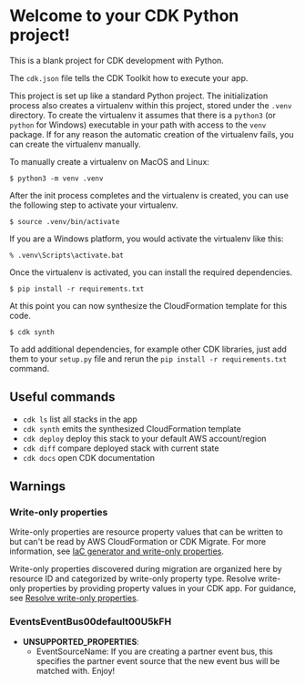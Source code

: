 
# Welcome to your CDK Python project!

This is a blank project for CDK development with Python.

The `cdk.json` file tells the CDK Toolkit how to execute your app.

This project is set up like a standard Python project.  The initialization
process also creates a virtualenv within this project, stored under the `.venv`
directory.  To create the virtualenv it assumes that there is a `python3`
(or `python` for Windows) executable in your path with access to the `venv`
package. If for any reason the automatic creation of the virtualenv fails,
you can create the virtualenv manually.

To manually create a virtualenv on MacOS and Linux:

```
$ python3 -m venv .venv
```

After the init process completes and the virtualenv is created, you can use the following
step to activate your virtualenv.

```
$ source .venv/bin/activate
```

If you are a Windows platform, you would activate the virtualenv like this:

```
% .venv\Scripts\activate.bat
```

Once the virtualenv is activated, you can install the required dependencies.

```
$ pip install -r requirements.txt
```

At this point you can now synthesize the CloudFormation template for this code.

```
$ cdk synth
```

To add additional dependencies, for example other CDK libraries, just add
them to your `setup.py` file and rerun the `pip install -r requirements.txt`
command.

## Useful commands

 * `cdk ls`          list all stacks in the app
 * `cdk synth`       emits the synthesized CloudFormation template
 * `cdk deploy`      deploy this stack to your default AWS account/region
 * `cdk diff`        compare deployed stack with current state
 * `cdk docs`        open CDK documentation


## Warnings
### Write-only properties
Write-only properties are resource property values that can be written to but can't be read by AWS CloudFormation or CDK Migrate. For more information, see [IaC generator and write-only properties](https://docs.aws.amazon.com/AWSCloudFormation/latest/UserGuide/generate-IaC-write-only-properties.html).


Write-only properties discovered during migration are organized here by resource ID and categorized by write-only property type. Resolve write-only properties by providing property values in your CDK app. For guidance, see [Resolve write-only properties](https://docs.aws.amazon.com/cdk/v2/guide/migrate.html#migrate-resources-writeonly).
### EventsEventBus00default00U5kFH
- **UNSUPPORTED_PROPERTIES**: 
  - EventSourceName: If you are creating a partner event bus, this specifies the partner event source that the new event bus will be matched with.
Enjoy!
